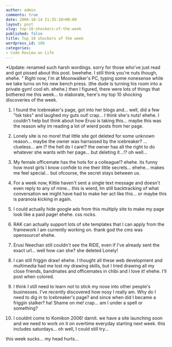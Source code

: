```yaml
---
author: admin
comments: true
date: 2006-10-14 21:35:10+00:00
layout: post
slug: top-10-shockers-of-the-week
published: false
title: Top 10 shockers of the week
wordpress_id: 188
categories:
- Code Review on Life
---
```


*Update: renamed such harsh wordings. sorry for those who've just read and got pissed about this post. bwehehe. I still think you're nuts though, ehehe. "
Right now, I'm at Moonwalker's PC, typing some nonesense while we take turns on his new bench press. (the dude is turning his room into a private gym! cool eh. ehehe.) then I figured, there were lots of things that bothered me this week... to elaborate, here's my top 10 shocking discoveries of the week.

1. I found the Icebreaker's page, got into her blogs and... well, did a few "tsk tsks" and laughed my guts out! crap... I think she's nuts! ehehe. I couldn't help but think about how Erusi is taking this... maybe this was the reason why im reading a lot of wierd posts from her page.

2. Lonely site is no more! that little site got deleted for some unknown reason... maybe the owner was harrassed by the icebreaker? ... clueless... am I? the hell do I care!? the owner has all the right to do whatever she wants with her page... but deleting it...!? oh well...

3. My female officemate has the hots for a colleague!? ehehe. its funny how most girls I know confide to me their little secrets... ehehe... makes me feel special... but ofcourse, the secret stays between us.

4. For a week now, Kittie haven't sent a single text message and doesn't even reply to any of mine... this is wierd, Im still backtracking of what conversation we might have had to make her act like this... or maybe this is paranoia kicking in again.

5. I could actually hide google ads from this multiply site to make my page look like a paid page! ehehe. css rocks.

6. RAK can actually support lots of site templates that I can apply from the framework I am currently working on. thank god the cms was opensource! ehehe.

7. Erusi Neechan still couldn't see the RIDE, even if I've already sent the exact url... well how can she? she deleted Lonely!

8. I can still friggin draw! ehehe. I thought all these web development and multimedia had me lost my drawing skills, but I tried drawing all my close friends, bandmates and officemates in chibi and I love it! ehehe. I'll post when colored.

9. I think I still need to learn not to stick my nose into other people's businesses. I've recently discovered how nosy I really am. Why do I need to dig in to Icebreaker's page? and since when did I became a friggin stalker? ha! Shame on me! crap... am I under a spell or something?

10. I couldnt come to Komikon 2006! darnit. we have a site launching soon and we need to work on it on overtime everyday starting next week. this includes saturdays... oh well, I could still try...

this week sucks... my head hurts...
